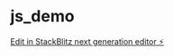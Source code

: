 # js_demo

[Edit in StackBlitz next generation editor ⚡️](https://stackblitz.com/~/github.com/Subhasissahoo407/js_demo)
